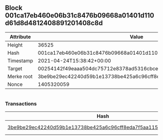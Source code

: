 ## Block 001ca17eb460e06b31c8476b09668a01401d110d61d8d4812408891201408c8d

Attribute | Value
--- | ---
Height | 36525
Hash | 001ca17eb460e06b31c8476b09668a01401d110d61d8d4812408891201408c8d
Timestamp | 2021-04-24T15:38:42+00:00
Target | 00254142f49eaaa504dc75712e8378ad5316cbcead634704b3734b6271167cc4
Merke root | 3be9be29ec42240d59b1e13738be425a6c96cff8eda7f5aa11531542867b22e5
Nonce | 1405320059

```

```

### Transactions

Hash | Amount
--- | ---
[3be9be29ec42240d59b1e13738be425a6c96cff8eda7f5aa11531542867b22e5](3be9be29ec42240d59b1e13738be425a6c96cff8eda7f5aa11531542867b22e5.md) | 10.00000000 SKEPTI 
